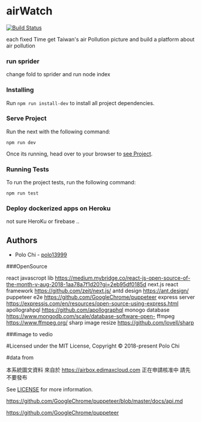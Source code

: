 # airWatch

[![Build Status](https://travis-ci.org/polo13999/airWatch.svg?branch=master)](https://travis-ci.org/polo13999/airWatch)

each fixed Time get Taiwan's air Pollution picture and build a platform about air pollution

### run sprider

change fold to sprider and run node index

### Installing

Run `npm run install-dev` to install all project dependencies.

### Serve Project

Run the next with the following command:

```
npm run dev
```

Once its running, head over to your browser to [see Project](http://localhost:3000/).

### Running Tests

To run the project tests, run the following command:

```
npm run test
```

### Deploy dockerized apps on Heroku

not sure HeroKu or firebase ..

## Authors

- Polo Chi - [polo13999](https://github.com/polo13999)

###OpenSource

react javascropt lib https://medium.mybridge.co/react-js-open-source-of-the-month-v-aug-2018-1aa78a7f1d20?gi=2eb95df0185d
next.js react framework https://github.com/zeit/next.js/
antd design https://ant.design/
puppeteer e2e https://github.com/GoogleChrome/puppeteer
express server https://expressjs.com/en/resources/open-source-using-express.html
apollograhpql https://github.com/apollographql
monogo database https://www.mongodb.com/scale/database-software-open-
ffmpeg https://www.ffmpeg.org/
sharp image resize https://github.com/lovell/sharp

###image to vedio

#Licensed under the MIT License, Copyright © 2018-present Polo Chi

#data from

本系統圖文資料 來自於 https://airbox.edimaxcloud.com 正在申請核准中 請先不要發布

See [LICENSE](LICENSE.md) for more information.

https://github.com/GoogleChrome/puppeteer/blob/master/docs/api.md

https://github.com/GoogleChrome/puppeteer

#
